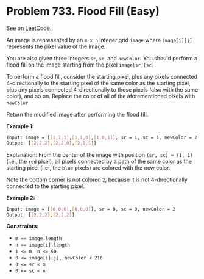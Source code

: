 Problem 733. Flood Fill (Easy)
==============================

See [on LeetCode](https://leetcode.com/problems/flood-fill/).

An image is represented by an `m x n` integer grid `image` where `image[i][j]` represents the pixel value of the image.

You are also given three integers `sr`, `sc`, and `newColor`. You should perform a flood fill on the image starting from the pixel `image[sr][sc]`.

To perform a flood fill, consider the starting pixel, plus any pixels connected 4-directionally to the starting pixel of the same color as the starting pixel, plus any pixels connected 4-directionally to those pixels (also with the same color), and so on. Replace the color of all of the aforementioned pixels with `newColor`.

Return the modified image after performing the flood fill.

**Example 1:**

```bash
Input: image = [[1,1,1],[1,1,0],[1,0,1]], sr = 1, sc = 1, newColor = 2
Output: [[2,2,2],[2,2,0],[2,0,1]]
```

Explanation: From the center of the image with position `(sr, sc) = (1, 1)` (i.e., the `red` pixel), all pixels connected by a path of the same color as the starting pixel (i.e., the `blue` pixels) are colored with the new color.

Note the bottom corner is not colored `2`, because it is not 4-directionally connected to the starting pixel.

**Example 2:**

```bash
Input: image = [[0,0,0],[0,0,0]], sr = 0, sc = 0, newColor = 2
Output: [[2,2,2],[2,2,2]]
```

**Constraints:**

* `m == image.length`
* `n == image[i].length`
* `1 <= m, n <= 50`
* `0 <= image[i][j], newColor < 216`
* `0 <= sr < m`
* `0 <= sc < n`
